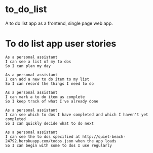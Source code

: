 # to_do_list

 A to do list app as a frontend, single page web app.

# To do list app user stories

 ```
As a personal assistant
I can see a list of my to dos
So I can plan my day
```

```
As a personal assistant
I can add a new to do item to my list
So I can record the things I need to do
```

```
As a personal assistant
I can mark a to do item as complete
So I keep track of what I've already done
```

```
As a personal assistant
I can see which to dos I have completed and which I haven't yet completed
So I can quickly decide what to do next
```

```
As a personal assistant
I can see the to dos specified at http://quiet-beach-24792.herokuapp.com/todos.json when the app loads
So I can begin with some to dos I use regularly
```
